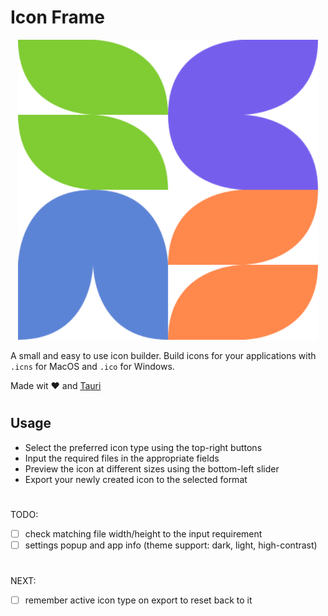 # Icon Frame

<p align="center"><img src="https://raw.githubusercontent.com/ionutrogojan/icon_frame/main/frontend/assets/icon_frame.svg" width="480px"/></p>

A small and easy to use icon builder. Build icons for your applications with `.icns` for MacOS and `.ico` for Windows.

Made wit ❤️ and [Tauri](https://github.com/tauri-apps/tauri)

#

## Usage

- Select the preferred icon type using the top-right buttons
- Input the required files in the appropriate fields
- Preview the icon at different sizes using the bottom-left slider
- Export your newly created icon to the selected format

#

TODO:
- [ ] check matching file width/height to the input requirement
- [ ] settings popup and app info (theme support: dark, light, high-contrast)

#

NEXT:
- [ ] remember active icon type on export to reset back to it
